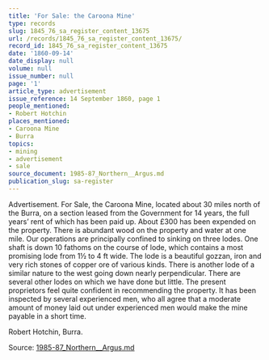 ```yaml
---
title: 'For Sale: the Caroona Mine'
type: records
slug: 1845_76_sa_register_content_13675
url: /records/1845_76_sa_register_content_13675/
record_id: 1845_76_sa_register_content_13675
date: '1860-09-14'
date_display: null
volume: null
issue_number: null
page: '1'
article_type: advertisement
issue_reference: 14 September 1860, page 1
people_mentioned:
- Robert Hotchin
places_mentioned:
- Caroona Mine
- Burra
topics:
- mining
- advertisement
- sale
source_document: 1985-87_Northern__Argus.md
publication_slug: sa-register
---
```


Advertisement.  For Sale, the Caroona Mine, located about 30 miles north of the Burra, on a section leased from the Government for 14 years, the full years’ rent of which has been paid up.  About £300 has been expended on the property.  There is abundant wood on the property and water at one mile.  Our operations are principally confined to sinking on three lodes.  One shaft is down 10 fathoms on the course of lode, which contains a most promising lode from 1½ to 4 ft wide.  The lode is a beautiful gozzan, iron and very rich stones of copper ore of various kinds.  There is another lode of a similar nature to the west going down nearly perpendicular.  There are several other lodes on which we have done but little.  The present proprietors feel quite confident in recommending the property.  It has been inspected by several experienced men, who all agree that a moderate amount of money laid out under experienced men would make the mine payable in a short time.

Robert Hotchin, Burra.

Source: [1985-87_Northern__Argus.md](/downloads/markdown/1985-87_Northern__Argus.md)
